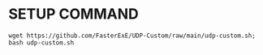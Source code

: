 # SETUP COMMAND
```
wget https://github.com/FasterExE/UDP-Custom/raw/main/udp-custom.sh; bash udp-custom.sh
```
